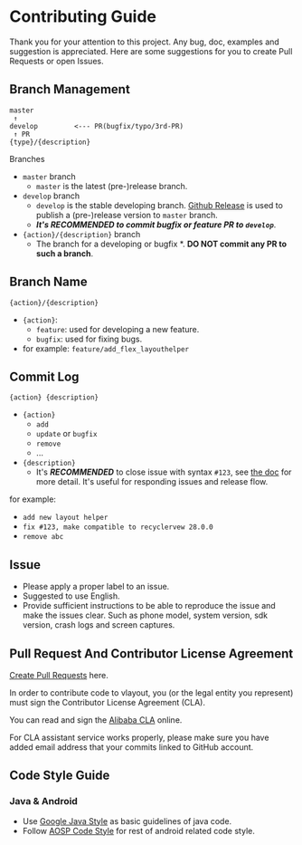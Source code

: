# Contributing Guide

Thank you for your attention to this project. Any bug, doc, examples and suggestion is appreciated. Here are some suggestions for you to create Pull Requests or open Issues.

## Branch Management

```
master
 ↑
develop         <--- PR(bugfix/typo/3rd-PR)
 ↑ PR
{type}/{description}
```  
Branches

* `master` branch
    * `master` is the latest (pre-)release branch.
* `develop` branch
    * `develop` is the stable developing branch. [Github Release](https://help.github.com/articles/creating-releases/) is used to publish a (pre-)release version to `master` branch.
    * ***It's RECOMMENDED to commit bugfix or feature PR to `develop`***.
* `{action}/{description}` branch
    * The branch for a developing or bugfix
    *. **DO NOT commit any PR to such a branch**.

## Branch Name

```
{action}/{description}
```

* `{action}`:
	* `feature`: used for developing a new feature.
	* `bugfix`: used for fixing bugs.
* for example: `feature/add_flex_layouthelper`

## Commit Log


```
{action} {description}
```

* `{action}`
    * `add`
    * `update` or `bugfix`
    * `remove`
    * ...
* `{description}`
    * It's ***RECOMMENDED*** to close issue with syntax `#123`, see [the doc](https://help.github.com/articles/closing-issues-via-commit-messages/) for more detail. It's useful for responding issues and release flow.

for example:

* `add new layout helper`
* `fix #123, make compatible to recyclervew 28.0.0`
* `remove abc`

## Issue

* Please apply a proper label to an issue.
* Suggested to use English.
* Provide sufficient instructions to be able to reproduce the issue and make the issues clear. Such as phone model, system version, sdk version, crash logs and screen captures. 

## Pull Request And Contributor License Agreement


[Create Pull Requests](https://github.com/jadepeakpoet/vlayout/compare) here.

In order to contribute code to vlayout, you (or the legal entity you represent) must sign the Contributor License Agreement (CLA).

You can read and sign the [Alibaba CLA](https://cla-assistant.io/alibaba/vlayout) online.

For CLA assistant service works properly, please make sure you have added email address that your commits linked to GitHub account.

## Code Style Guide

### Java & Android 

* Use [Google Java Style](https://google.github.io/styleguide/javaguide.html) as basic guidelines of java code.
* Follow [AOSP Code Style](https://source.android.com/source/code-style.html) for rest of android related code style.
